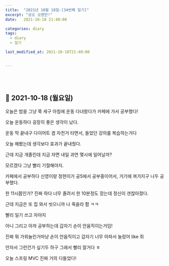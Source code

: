 ```yaml
---
title:  "2021년 10월 18일-[34번째 일기]"
excerpt: "공오 오랜만!"
date:   2021-10-18 21:40:00 

categories: diary
tags:
  - diary
  - 일기

last_modified_at: 2021-10-18T21:40:00


---
```


<br/>

<br/>

## 🧾 2021-10-18 (월요일)

오늘은 밤을 그냥 쭉 세구 아침에 운동 다녀왔다가 카페에 가서 공부했다!

오늘 운동하다 굉장히 좋은 생각이 났다.

운동 딱 끝내구 다이어트 겸 자전거 타면서, 들었던 강의를 복습하는거다

오늘 해봤는데 생각보다 효과가 끝내줬다.

근데 지금 개졸린데 지금 자면 내일 과연 몇시에 일어날까?

모르겠다 그냥 빨리 기절해야지.

카페에서 공부하다 신영이랑 정현이가 공5에서 공부중이어서, 거기에 껴가지구 나두 공부했다.

한 11시쯤인가? 진짜 하다 너무 졸려서 한 10분정도 잤는데 정신이 갠찮아졌다.

근데 지금은 또 집 와서 씻으니까 나 죽을라 함 ㅋㅋ

빨리 일기 쓰고 자야지

아니 그리고 아까 공부하는데 갑자기 손이 안움직이는거임!

진짜 뭐 가위눌린거마냥 손이 안움직이고 갑자기 너무 아파서 놀랐어 like 쥐

안자서 그런건가 싶기두 하구 그래서 빨리 잘거다 ㅎ

오늘 스프링 MVC 진짜 거의 다들었다!